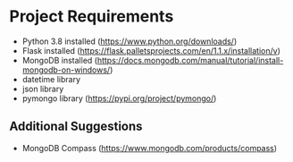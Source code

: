 # Project Requirements

* Python 3.8 installed (https://www.python.org/downloads/)
* Flask installed (https://flask.palletsprojects.com/en/1.1.x/installation/v)
* MongoDB installed (https://docs.mongodb.com/manual/tutorial/install-mongodb-on-windows/)
* datetime library 
* json library
* pymongo library (https://pypi.org/project/pymongo/)

## Additional Suggestions

* MongoDB Compass (https://www.mongodb.com/products/compass)
